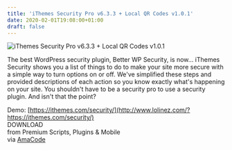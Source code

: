 ```yaml
---
title: 'iThemes Security Pro v6.3.3 + Local QR Codes v1.0.1'
date: 2020-02-01T19:08:00+01:00
draft: false
---
```


![iThemes Security Pro v6.3.3 + Local QR Codes v1.0.1](http://www.codelist.cc/uploads/posts/2017-11/1509773245_ithemes-security-pro.jpg "iThemes Security Pro v6.3.3 + Local QR Codes v1.0.1")  
  
The best WordPress security plugin, Better WP Security, is now... iThemes Security shows you a list of things to do to make your site more secure with a simple way to turn options on or off. We've simplified these steps and provided descriptions of each action so you know exactly what's happening on your site. You shouldn't have to be a security pro to use a security plugin. And isn't that the point?  
  
Demo: [https://ithemes.com/security/](http://www.lolinez.com/?https://ithemes.com/security/)  
DOWNLOAD  
from Premium Scripts, Plugins & Mobile  
via [AmaCode](https://amazcode.ooo)